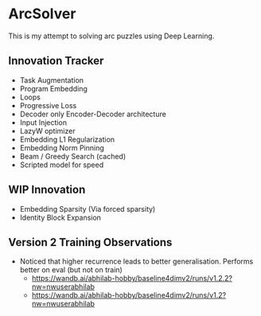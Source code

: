 # ArcSolver
This is my attempt to solving arc puzzles using Deep Learning.

## Innovation Tracker
- Task Augmentation
- Program Embedding
- Loops
- Progressive Loss
- Decoder only Encoder-Decoder architecture
- Input Injection
- LazyW optimizer
- Embedding L1 Regularization
- Embedding Norm Pinning
- Beam / Greedy Search (cached)
- Scripted model for speed

## WIP Innovation 
- Embedding Sparsity (Via forced sparsity)
- Identity Block Expansion

## Version 2 Training Observations
-  Noticed that higher recurrence leads to better generalisation. Performs better on eval (but not on train)
    - https://wandb.ai/abhilab-hobby/baseline4dimv2/runs/v1.2.2?nw=nwuserabhilab
    - https://wandb.ai/abhilab-hobby/baseline4dimv2/runs/v1.2?nw=nwuserabhilab
